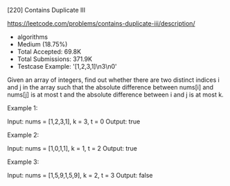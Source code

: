 [220] Contains Duplicate III  

https://leetcode.com/problems/contains-duplicate-iii/description/

* algorithms
* Medium (18.75%)
* Total Accepted:    69.8K
* Total Submissions: 371.9K
* Testcase Example:  '[1,2,3,1]\n3\n0'

Given an array of integers, find out whether there are two distinct indices i and j in the array such that the absolute difference between nums[i] and nums[j] is at most t and the absolute difference between i and j is at most k.


Example 1:


Input: nums = [1,2,3,1], k = 3, t = 0
Output: true



Example 2:


Input: nums = [1,0,1,1], k = 1, t = 2
Output: true



Example 3:


Input: nums = [1,5,9,1,5,9], k = 2, t = 3
Output: false





